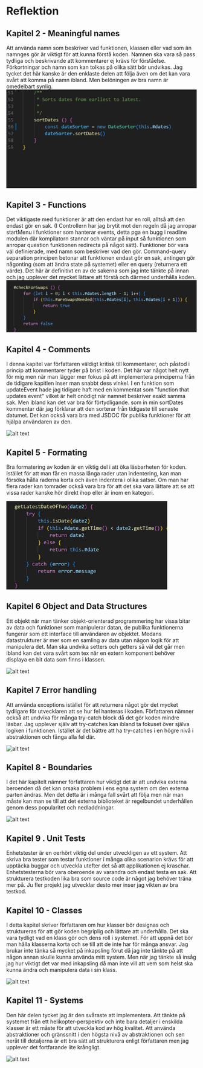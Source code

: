 # Reflektion

## Kapitel 2 - Meaningful names

Att använda namn som beskriver vad funktionen, klassen eller vad som än namnges gör är viktigt för att kunna förstå koden. Namnen ska vara så pass tydliga och beskrivande att kommentarer ej krävs för förståelse. Förkortningar och namn som kan tolkas på olika sätt bör undvikas. Jag tycket det här kanske är den enklaste delen att följa även om det kan vara svårt att komma på namn ibland. Men belöningen av bra namn är omedelbart synlig.
![alt text](image.png)

## Kapitel 3 - Functions

Det viktigaste med funktioner är att den endast har en roll, alltså att den endast gör en sak. (I Controllern har jag brytit mot den regeln då jag anropar startMenu i funktioner som hanterar events, detta pga en bugg i readline modulen där kompilatorn stannar och väntar på input så funktionen som anropar question funktionen redirecta på något sätt). Funktioner bör vara väl definierade, med namn som beskriver vad den gör. Command-query separation principen betonar att funktionen endast gör en sak, antingen gör någonting (som att ändra state på systemet) eller en query (returnera ett värde). Det här är definitivt en av de sakerna som jag inte tänkte på innan och jag upplever det mycket lättare att förstå och därmed underhålla koden.
![alt text](image-1.png)

## Kapitel 4 - Comments

I denna kapitel var författaren väldigt kritisk till kommentarer, och påstod i princip att kommentarer tyder på brist i koden. Det här var något helt nytt för mig men när man lägger mer fokus på att implementera principerna från de tidigare kapitlen inser man snabbt dess vinkel. I en funktion som updateEvent hade jag tidigare haft med en kommentat som "function that updates event" vilket är helt onödigt när namnet beskriver exakt samma sak. Men ibland kan det var bra för förtydligande. som in min sortDates kommentar där jag förklarar att den sorterar från tidigaste till senaste datumet. Det kan också vara bra med JSDOC för publika funktioner för att hjälpa användaren av den.

![alt text](image-4.png)

## Kapitel 5 - Formating

Bra formatering av koden är en viktig del i att öka läsbarheten för koden. Istället för att man får en massa långa rader utan indentering, kan man försöka hålla raderna korta och även indentera i olika satser. Om man har flera rader kan tomrader också vara bra för att det ska vara lättare att se att vissa rader kanske hör direkt ihop eller är inom en kategori.

![alt text](image-2.png)

## Kapitel 6 Object and Data Structures

Ett objekt när man tänker objekt-orienterad programmering har vissa bitar av data och funktioner som manipulerar datan, de publika funktionerna fungerar som ett interface till användaren av objektet. Medans datastrukturer är mer som en samling av data utan någon logik för att manipulera det. Man ska undvika setters och getters så väl det går men ibland kan det vara svårt som tex när en extern komponent behöver displaya en bit data som finns i klassen.

![alt text](<Skärmbild (56).png>)

## Kapitel 7 Error handling

Att använda exceptions istället för att returnera något gör det mycket tydligare för utvecklaren att se hur fel hanteras i koden. Författaren nämner också att undvika för många try-catch block då det gör koden mindre läsbar. Jag upplever själv att try-catches kan ibland ta fokuset över själva logiken i funktionen. Istället är det bättre att ha try-catches i en högre nivå i abstraktionen och fånga alla fel där.

![alt text](<Skärmbild (52).png>)

## Kapitel 8 - Boundaries

I det här kapitelt nämner författaren hur viktigt det är att undvika externa beroenden då det kan orsaka problem i ens egna system om den externa parten ändras. Men det detta är i många fall svårt att följa men när man måste kan man se till att det externa biblioteket är regelbundet underhållen genom dess popularitet och nedladdningar. 

![alt text](<Skärmbild (57).png>)

## Kapitel 9 . Unit Tests

Enhetstester är en oerhört viktig del under utveckligen av ett system. Att skriva bra tester som testar funktioner i många olika scenarion krävs för att upptäcka buggar och utveckla utefter det så att applikationen ej kraschar. Enhetstesterna bör vara oberoende av varandra och endast testa en sak. Att strukturera testkoden lika bra som source code är något jag behöver träna mer på. Ju fler projekt jag utvecklar desto mer inser jag vikten av bra testkod.

## Kapitel 10 - Classes

I detta kapitel skriver författaren om hur klasser bör designas och struktureras för att gör koden begriplig och lättare att underhålla. Det ska vara tydligt vad en klass gör och dens roll i systemet. För att uppnå det bör man hålla klasserna korta och se till att de inte har för många ansvar. Jag brukar inte tänka så mycket på inkapsling förut då jag inte tänkte på att någon annan skulle kunna använda mitt system. Men när jag tänkte så insåg jag hur viktigt det var med inkapsling då man inte vill att vem som helst ska kunna ändra och manipulera data i sin klass.

![alt text](<Skärmbild (55).png>)

## Kapitel 11 - Systems

Den här delen tycket jag är den svåraste att implementera. Att tänkte på systemet från ett helikopter-perspektiv och inte bara detaljer i enskilda klasser är ett måste för att utveckla kod av hög kvalitet. Att använda abstraktioner och gränssnitt i den högsta nivå av abstraktionen och sen neråt till detaljerna är ett bra sätt att strukturera enligt författaren men jag upplever det fortfarande lite krångligt. 

![alt text](<Skärmbild (53)-1.png>)
